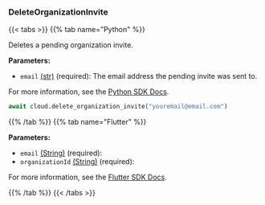 ### DeleteOrganizationInvite

{{< tabs >}}
{{% tab name="Python" %}}

Deletes a pending organization invite.

**Parameters:**

- `email` [(str)](https://docs.python.org/3/library/stdtypes.html#text-sequence-type-str) (required): The email address the pending invite was sent to.


For more information, see the [Python SDK Docs](https://python.viam.dev/autoapi/viam/app/app_client/index.html#viam.app.app_client.AppClient.delete_organization_invite).

``` python {class="line-numbers linkable-line-numbers"}
await cloud.delete_organization_invite("youremail@email.com")

```

{{% /tab %}}
{{% tab name="Flutter" %}}

**Parameters:**

- `email` [(String)](https://api.flutter.dev/flutter/dart-core/String-class.html) (required):
- `organizationId` [(String)](https://api.flutter.dev/flutter/dart-core/String-class.html) (required):


For more information, see the [Flutter SDK Docs](https://flutter.viam.dev/viam_protos.app.app/AppServiceClient/deleteOrganizationInvite.html).

{{% /tab %}}
{{< /tabs >}}
